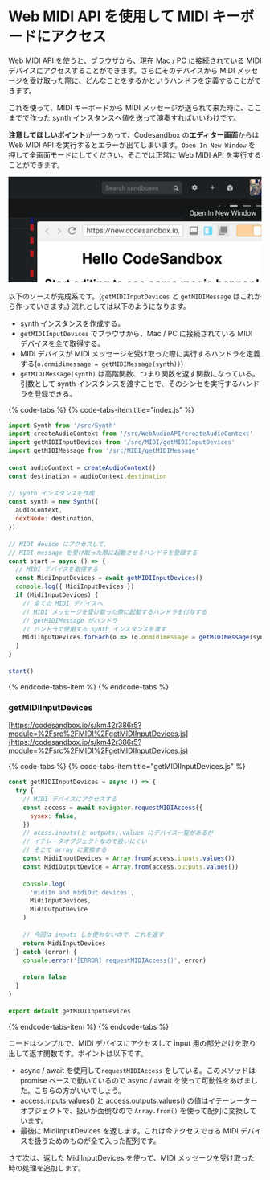 # Web MIDI API を使用して MIDI キーボードにアクセス

Web MIDI API を使うと、ブラウザから、現在 Mac / PC に接続されている MIDI デバイスにアクセスすることができます。さらにそのデバイスから MIDI メッセージを受け取った際に、どんなことをするかというハンドラを定義することができます。

これを使って、MIDI キーボードから MIDI メッセージが送られて来た時に、ここまでで作った synth インスタンスへ値を送って演奏すればいいわけです。

**注意してほしいポイント**が一つあって、Codesandbox の**エディター画面**からは Web MIDI API を実行するとエラーが出てしまいます。`Open In New Window` を押して全画面モードにしてください。そこでは正常に Web MIDI API を実行することができます。

![](.gitbook/assets/screen-shot-2018-10-06-at-5.44.08-pm.png)

以下のソースが完成系です。\(`getMIDIInputDevices` と `getMIDIMessage` はこれから作っていきます。\) 流れとしては以下のようになります。 

* synth インスタンスを作成する。
* `getMIDIInputDevices` でブラウザから、Mac / PC に接続されている MIDI デバイスを全て取得する。
* MIDI デバイスが MIDI メッセージを受け取った際に実行するハンドラを定義する\(`o.onmidimessage = getMIDIMessage(synth))`\)
* `getMIDIMessage(synth)` は高階関数、つまり関数を返す関数になっている。引数として synth インスタンスを渡すことで、そのシンセを実行するハンドラを登録できる。

{% code-tabs %}
{% code-tabs-item title="index.js" %}
```javascript
import Synth from '/src/Synth'
import createAudioContext from '/src/WebAudioAPI/createAudioContext'
import getMIDIInputDevices from '/src/MIDI/getMIDIInputDevices'
import getMIDIMessage from '/src/MIDI/getMIDIMessage'

const audioContext = createAudioContext()
const destination = audioContext.destination

// synth インスタンスを作成
const synth = new Synth({
  audioContext,
  nextNode: destination,
})

// MIDI device にアクセスして、
// MIDI message を受け取った際に起動させるハンドラを登録する
const start = async () => {
  // MIDI デバイスを取得する
  const MidiInputDevices = await getMIDIInputDevices()
  console.log({ MidiInputDevices })
  if (MidiInputDevices) {
    // 全ての MIDI デバイスへ
    // MIDI メッセージを受け取った際に起動するハンドラを付与する
    // getMIDIMessage がハンドラ
    // ハンドラで使用する synth インスタンスを渡す
    MidiInputDevices.forEach(o => (o.onmidimessage = getMIDIMessage(synth)))
  }
}

start()

```
{% endcode-tabs-item %}
{% endcode-tabs %}

### getMIDIInputDevices

[https://codesandbox.io/s/km42r386r5?module=%2Fsrc%2FMIDI%2FgetMIDIInputDevices.js](https://codesandbox.io/s/km42r386r5?module=%2Fsrc%2FMIDI%2FgetMIDIInputDevices.js)

{% code-tabs %}
{% code-tabs-item title="getMIDIInputDevices.js" %}
```javascript
const getMIDIInputDevices = async () => {
  try {
    // MIDI デバイスにアクセスする
    const access = await navigator.requestMIDIAccess({
      sysex: false,
    })
    // acess.inputs(と outputs).values にデバイス一覧があるが
    // イテレータオブジェクトなので扱いにくい
    // そこで array に変換する
    const MidiInputDevices = Array.from(access.inputs.values())
    const MidiOutputDevice = Array.from(access.outputs.values())

    console.log(
      'midiIn and midiOut devices',
      MidiInputDevices,
      MidiOutputDevice
    )

    // 今回は inputs しか使わないので、これを返す
    return MidiInputDevices
  } catch (error) {
    console.error('[ERROR] requestMIDIAccess()', error)

    return false
  }
}

export default getMIDIInputDevices

```
{% endcode-tabs-item %}
{% endcode-tabs %}

コードはシンプルで、MIDI デバイスにアクセスして input 用の部分だけを取り出して返す関数です。ポイントは以下です。

* async / await を使用して`requestMIDIAccess` をしている。このメソッドは promise ベースで動いているので async / await を使って可動性をあげました。こちらの方がいいでしょう。
* access.inputs.values\(\) と access.outputs.values\(\) の値はイテーレーターオブジェクトで、扱いが面倒なので `Array.from()` を使って配列に変換しています。
* 最後に MidiInputDevices を返します。これは今アクセスできる MIDI デバイスを扱うためのものが全て入った配列です。

さて次は、返した MidiInputDevices を使って、MIDI メッセージを受け取った時の処理を追加します。

